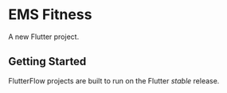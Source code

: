 # EMS Fitness

A new Flutter project.

## Getting Started

FlutterFlow projects are built to run on the Flutter _stable_ release.
